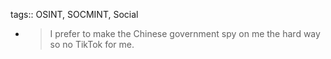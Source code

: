 tags:: OSINT, SOCMINT, Social

- > I prefer to make the Chinese government spy on me the hard way so no TikTok for me.